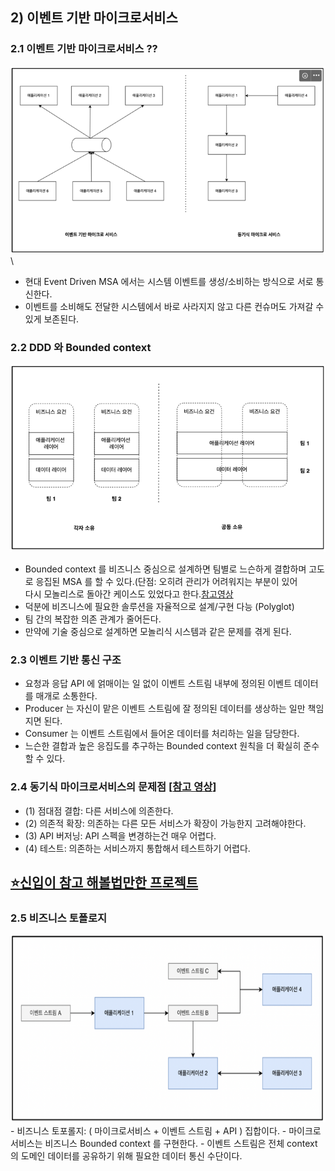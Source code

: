 
## **2) 이벤트 기반 마이크로서비스**

### **2.1 이벤트 기반 마이크로서비스 ??**

<img src="img/img1.png" alt="메시지 큐" width="800" height="300">\

- 현대 Event Driven MSA 에서는 시스템 이벤트를 생성/소비하는 방식으로 서로 통신한다.
- 이벤트를 소비해도 전달한 시스템에서 바로 사라지지 않고 다른 컨슈머도 가져갈 수 있게 보존된다.

### **2.2 DDD 와 Bounded context**

<img src="img/img2.png" alt="메시지 큐" width="800" height="300">

- Bounded context 를 비즈니스 중심으로 설계하면 팀별로 느슨하게 결합하며 고도로 응집된 MSA 를 할 수 있다.(단점: 오히려 관리가 어려워지는 부분이 있어\
다시 모놀리스로 돌아간 케이스도 있었다고 한다.[참고영상](https://www.youtube.com/watch?v=uTSuVFyv81w&ab_channel=WorkerKSUG)
- 덕분에 비즈니스에 필요한 솔루션을 자율적으로 설계/구현 다능 (Polyglot)
- 팀 간의 복잡한 의존 관계가 줄어든다.
- 만약에 기술 중심으로 설계하면 모놀리식 시스템과 같은 문제를 겪게 된다.

### **2.3 이벤트 기반 통신 구조**

- 요청과 응답 API 에 얽매이는 일 없이 이벤트 스트림 내부에 정의된 이벤트 데이터를 매개로 소통한다.
- Producer 는 자신이 맡은 이벤트 스트림에 잘 정의된 데이터를 생상하는 일만 책임지면 된다.
- Consumer 는 이벤트 스트림에서 들어온 데이터를 처리하는 일을 담당한다.
- 느슨한 결합과 높은 응집도를 추구하는 Bounded context 원칙을 더 확실히 준수할 수 있다.

### **2.4 동기식 마이크로서비스의 문제점 [[참고 영상](https://www.youtube.com/watch?v=J-VP0WFEQsY&ab_channel=naverd2)]**

- (1) 점대점 결합: 다른 서비스에 의존한다.
- (2) 의존적 확장: 의존하는 다른 모든 서비스가 확장이 가능한지 고려해야한다.
- (3) API 버저닝: API 스펙을 변경하는건 매우 어렵다.
- (4) 테스트: 의존하는 서비스까지 통합해서 테스트하기 어렵다.


## [⭐신입이 참고 해볼법만한 프로젝트](https://github.com/f-lab-edu/graduate-resume)

### 2.5 비즈니스 토폴로지
<img src="img/img3.png" alt="비즈니스 토플로지" width="800" height="300">
- 비즈니스 토포롤지: ( 마이크로서비스 + 이벤트 스트림 + API ) 집합이다.
- 마이크로서비스는 비즈니스 Bounded context 를 구현한다.
- 이벤트 스트림은 전체 context 의 도메인 데이터를 공유하기 위해 필요한 데이터 통신 수단이다.